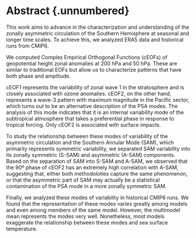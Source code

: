 # Abstract {.unnumbered}

This work aims to advance in the characterization and understanding of the zonally asymmetric circulation of the Southern Hemisphere at seasonal and longer time scales.
To achieve this, we analyzed ERA5 data and historical runs from CMIP6.

We computed Complex Empirical Orthogonal Functions (cEOFs) of geopotential height zonal anomalies at 200 hPa and 50 hPa.
These are similar to traditional EOFs but allow us to characterize patterns that have both phase and amplitude.

cEOF1 represents the variability of zonal wave 1 in the stratosphere and is closely associated with ozone anomalies.
cEOF2, on the other hand, represents a wave-3 pattern with maximum magnitude in the Pacific sector, which turns out to be an alternative description of the PSA modes.
The analysis of this mode indicates that it is an internal variability mode of the subtropical atmosphere that takes a preferential phase in response to tropical forcing.
Only cEOF2 is associated with surface impacts.

To study the relationship between these modes of variability of the asymmetric circulation and the Southern Annular Mode (SAM), which primarily represents symmetric variability, we separated SAM variability into its zonally symmetric (S-SAM) and asymmetric (A-SAM) components.
Based on the separation of SAM into S-SAM and A-SAM, we observed that the 90º phase of cEOF2 has an extremely high correlation with A-SAM, suggesting that, either both methodoloties capture the same phenomenon, or that the asymmetric part of SAM may actually be a statistical contamination of the PSA mode in a more zonally symmetric SAM.

Finally, we analyzed these modes of variability in historical CMIP6 runs.
We found that the representation of these modes varies greatly among models and even among members of the same model.
However, the multimodel mean represents the modes very well.
Nonetheless, most models exaggerate the relationship between these modes and sea surface temperature.
